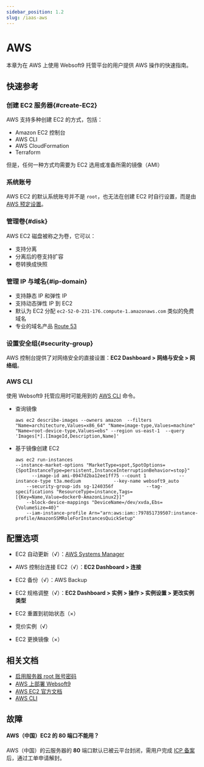 ```yaml
---
sidebar_position: 1.2
slug: /iaas-aws
---
```


# AWS

本章为在 AWS 上使用 Websoft9 托管平台的用户提供 AWS 操作的快速指南。

## 快速参考

### 创建 EC2 服务器{#create-EC2}

AWS 支持多种创建 EC2 的方式，包括：

- Amazon EC2 控制台
- AWS CLI
- AWS CloudFormation
- Terraform

但是，任何一种方式均需要为 EC2 选用或准备所需的镜像（AMI）

### 系统账号

AWS EC2 的默认系统账号并不是 `root`，也无法在创建 EC2 时自行设置，而是由 [AWS 预定设置](https://docs.aws.amazon.com/zh_cn/AWSEC2/latest/UserGuide/connect-to-linux-instance.html)。  

### 管理卷{#disk}

AWS EC2 磁盘被称之为卷，它可以：

- 支持分离
- 分离后的卷支持扩容
- 卷转换成快照

### 管理 IP 与域名{#ip-domain}

- 支持静态 IP 和弹性 IP
- 支持动态弹性 IP 到 EC2
- 默认为 EC2 分配 `ec2-52-0-231-176.compute-1.amazonaws.com` 类似的免费域名
- 专业的域名产品 [Route 53](https://aws.amazon.com/cn/route53/) 

### 设置安全组{#security-group}

AWS 控制台提供了对网络安全的直接设置：**EC2 Dashboard > 网络与安全 > 网络组**。

### AWS CLI

使用 Websoft9 托管应用时可能用到的 [AWS CLI](https://docs.aws.amazon.com/zh_cn/cli/) 命令。  

- 查询镜像

    ```
    aws ec2 describe-images --owners amazon  --filters "Name=architecture,Values=x86_64" "Name=image-type,Values=machine" "Name=root-device-type,Values=ebs" --region us-east-1  --query 'Images[*].[ImageId,Description,Name]' 
    ```

- 基于镜像创建 EC2
  ```
  aws ec2 run-instances
  --instance-market-options "MarketType=spot,SpotOptions={SpotInstanceType=persistent,InstanceInterruptionBehavior=stop}"     
        --image-id ami-0947d2ba12ee1ff75 --count 1            --instance-type t3a.medium            --key-name websoft9_auto   
      --security-group-ids sg-1240356f            --tag-specifications "ResourceType=instance,Tags=[{Key=Name,Value=docker0-AmazonLinux2}]"  
      --block-device-mappings "DeviceName=/dev/xvda,Ebs={VolumeSize=40}"       
      --iam-instance-profile Arn="arn:aws:iam::797851739507:instance-profile/AmazonSSMRoleForInstancesQuickSetup"
  ```


## 配置选项

- EC2 自动更新（√）：[AWS Systems Manager](https://www.amazonaws.cn/systems-manager/)

- AWS 控制台连接 EC2（√）：**EC2 Dashboard > 连接**

- EC2 备份（√）：AWS Backup

- EC2 规格调整（√）：**EC2 Dashboard > 实例 > 操作 > 实例设置 > 更改实例类型**

- EC2 重置到初始状态（×）

- 竞价实例（√）

- EC2 更换镜像（×）


## 相关文档

- [启用服务器 root 账号密码](./linux#enable)
- [AWS 上部署 Websoft9](./install/aws)
- [AWS EC2 官方文档](https://docs.aws.amazon.com/zh_cn/ec2/)
- [AWS CLI](https://docs.aws.amazon.com/zh_cn/cli)


## 故障

#### AWS（中国）EC2 的 80 端口不能用？

AWS（中国）的云服务器的 **80** 端口默认已被云平台封闭，需用户完成 [ICP 备案](https://www.amazonaws.cn/support/icp/)后，通过工单申请解封。    
